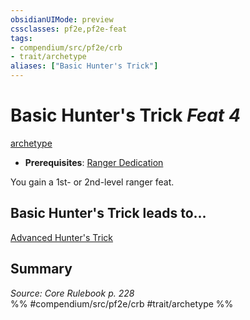 ```yaml
---
obsidianUIMode: preview
cssclasses: pf2e,pf2e-feat
tags:
- compendium/src/pf2e/crb
- trait/archetype
aliases: ["Basic Hunter's Trick"]
---
```

# Basic Hunter's Trick  *Feat 4*  
[archetype](rules/traits/archetype.md "Archetype Feat Trait")  

- **Prerequisites**: [Ranger Dedication](compendium/feats/ranger-dedication.md)

You gain a 1st- or 2nd-level ranger feat.

## Basic Hunter's Trick leads to...

[Advanced Hunter's Trick](compendium/feats/advanced-hunters-trick.md)

## Summary

*Source: Core Rulebook p. 228*  
%% #compendium/src/pf2e/crb #trait/archetype %%